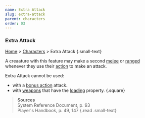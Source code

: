 ```yaml
---
name: Extra Attack
slug: extra-attack
parent: characters
order: 03
---
```

### Extra Attack
[Home](dm-operations-center) > [Characters](characters) > Extra Attack {.small-text}

A creaature with this feature may make a second [melee](melee-attack) or [ranged](ranged-attack) whenever they use their [action](actions) to make an attack.

Extra Attack cannot be used:
- with a [bonus action](bonus-action) attack.
- with [weapons](weapons) that have the [loading](weapon-properties) property.
{.square}

> **Sources** <br/>
> System Reference Document, p. 93<br/>
> Player's Handbook, p. 49, 147
{.read .small-text}